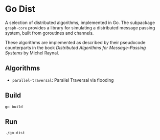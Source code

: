 # Go Dist 
A selection of distributed algorithms, implemented in Go. The subpackage `graph-core` provides a library for simulating a distributed message passing system, built from goroutines and channels. 

These algorithms are implemented as described by their pseudocode counterparts in the book *Distributed Algorithms for Message-Passing Systems* by Michel Raynal. 

## Algorithms
* `parallel-traversal`: Parallel Traversal via flooding 

## Build 

`go build`

## Run 

`./go-dist` 